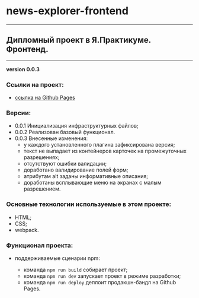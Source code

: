 # news-explorer-frontend
______________________

## Дипломный проект в Я.Практикуме. Фронтенд.
______________________

__version 0.0.3__

### Ссылки на проект:

- [ссылка на Github Pages](https://aa-chernov.github.io/news-explorer-frontend/)

### Версии:

- 0.0.1 Инициализация инфраструктурных файлов;
- 0.0.2 Реализован базовый функционал.
- 0.0.3 Внесенные изменения:
    * у каждого установленного плагина зафиксирована версия;
    * текст не выпадает из контейнеров карточек на промежуточных разрешениях;
    * отсутствуют ошибки валидации;
    * доработано валидирование полей форм;
    * атрибутам alt заданы информативные описания;
    * доработаны всплывающие меню на экранах с малым разрешением.

### Основные технологии используемые в этом проекте:

- HTML;
- CSS;
- webpack.

### Функционал проекта:

- поддерживаемые сценарии npm:

    * команда `npm run build` собирает проект;
    * команда `npm run dev` запускает проект в режиме разработки;
    * команда `npm run deploy` деплоит продакшн-бандл на Github Pages.

